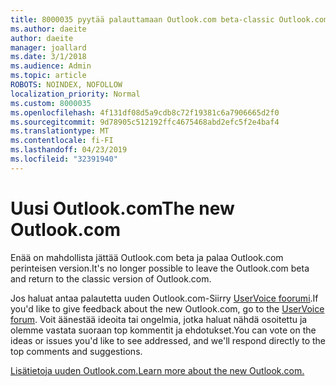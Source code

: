 ```yaml
---
title: 8000035 pyytää palauttamaan Outlook.com beta-classic Outlook.com
ms.author: daeite
author: daeite
manager: joallard
ms.date: 3/1/2018
ms.audience: Admin
ms.topic: article
ROBOTS: NOINDEX, NOFOLLOW
localization_priority: Normal
ms.custom: 8000035
ms.openlocfilehash: 4f131df08d5a9cdb8c72f19381c6a7906665d2f0
ms.sourcegitcommit: 9d78905c512192ffc4675468abd2efc5f2e4baf4
ms.translationtype: MT
ms.contentlocale: fi-FI
ms.lasthandoff: 04/23/2019
ms.locfileid: "32391940"
---
```

# <a name="the-new-outlookcom"></a><span data-ttu-id="0c67b-102">Uusi Outlook.com</span><span class="sxs-lookup"><span data-stu-id="0c67b-102">The new Outlook.com</span></span>

<span data-ttu-id="0c67b-103">Enää on mahdollista jättää Outlook.com beta ja palaa Outlook.com perinteisen version.</span><span class="sxs-lookup"><span data-stu-id="0c67b-103">It's no longer possible to leave the Outlook.com beta and return to the classic version of Outlook.com.</span></span>

<span data-ttu-id="0c67b-104">Jos haluat antaa palautetta uuden Outlook.com-Siirry [UserVoice foorumi](https://go.microsoft.com/fwlink/p/?linkid=851599).</span><span class="sxs-lookup"><span data-stu-id="0c67b-104">If you'd like to give feedback about the new Outlook.com, go to the [UserVoice forum](https://go.microsoft.com/fwlink/p/?linkid=851599).</span></span> <span data-ttu-id="0c67b-105">Voit äänestää ideoita tai ongelmia, jotka haluat nähdä osoitettu ja olemme vastata suoraan top kommentit ja ehdotukset.</span><span class="sxs-lookup"><span data-stu-id="0c67b-105">You can vote on the ideas or issues you'd like to see addressed, and we'll respond directly to the top comments and suggestions.</span></span>

[<span data-ttu-id="0c67b-106">Lisätietoja uuden Outlook.com.</span><span class="sxs-lookup"><span data-stu-id="0c67b-106">Learn more about the new Outlook.com.</span></span>](https://go.microsoft.com/fwlink/p/?linkid=874356)